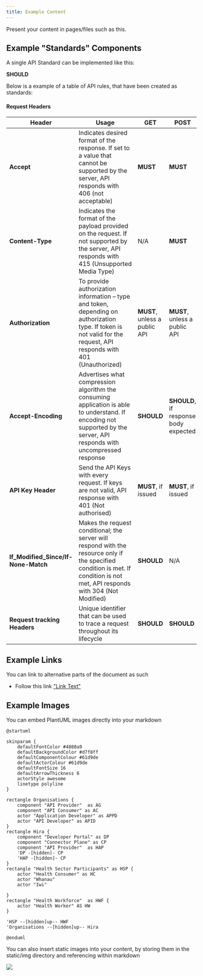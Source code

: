 ```yaml
---
title: Example Content
---
```


Present your content in pages/files such as this.

## Example "Standards" Components 

A single API Standard can be implemented like this:

<ApiStandard id="HNZAS_SHOULD_Example_Standard" type="SHOULD" toolTip="Example standards SHOULD be well written.">**SHOULD**</ApiStandard>


Below is a example of a table of API rules, that have been created as standards:

#### Request Headers

| **Header**                          | **Usage**                                                                                                                                                                      | **GET**                       | **POST**                              | **PUT**                               | **DELETE**                    |
| ----------------------------------- | ------------------------------------------------------------------------------------------------------------------------------------------------------------------------------ | ----------------------------- | ------------------------------------- | ------------------------------------- | ----------------------------- |
| **Accept**                          | Indicates desired format of the response. If set to a value that cannot be supported by the server, API responds with 406 (not acceptable)                                     | <ApiStandard id="HNZAS_MUST_USE_ACCEPT_HEADER_FOR_GET_REQUEST" type="MUST" toolTip="The response format required from a GET request MUST be indicated by the consumer using the Accept header.">**MUST**</ApiStandard>                      | <ApiStandard id="HNZAS_MUST_USE_ACCEPT_HEADER_FOR_POST_REQUEST" type="MUST" toolTip="POST requests MUST use the Accept header.">**MUST**</ApiStandard>                               | <ApiStandard id="HNZAS_MUST_USE_ACCEPT_HEADER_FOR_PUT_REQUEST" type="MUST" toolTip="PUT requests MUST use the Accept header.">**MUST**</ApiStandard>                               | N/A                           |
| **Content-Type**                    | Indicates the format of the payload provided on the request. If not supported by the server, API responds with 415 (Unsupported Media Type)                                    | N/A                           | <ApiStandard id="HNZAS_MUST_USE_CONTENT_TYPE_HEADER_FOR_POST_REQUEST" type="MUST" toolTip="POST requests MUST use the Content-type header.">**MUST**</ApiStandard>                               | <ApiStandard id="HNZAS_MUST_USE_CONTENT_TYPE_HEADER_FOR_PUT_REQUEST" type="MUST" toolTip="PUT requests MUST use the Content-type header.">**MUST**</ApiStandard>                              | N/A                           |
| **Authorization**                   | To provide authorization information – type and token, depending on authorization type. If token is not valid for the request, API responds with 401 (Unauthorized)            | <ApiStandard id="HNZAS_MUST_USE_AUTHORIZATION_HEADER_FOR_GET_REQUEST" type="MUST" toolTip="GET requests MUST use the Authorization header, unless a public API.">**MUST**, unless a public API</ApiStandard> | <ApiStandard id="HNZAS_MUST_USE_AUTHORIZATION_HEADER_FOR_POST_REQUEST" type="MUST" toolTip="POST requests MUST use the Authorization header, unless a public API.">**MUST**, unless a public API</ApiStandard>        | <ApiStandard id="HNZAS_MUST_USE_AUTHORIZATION_HEADER_FOR_PUT_REQUEST" type="MUST" toolTip="PUT requests MUST use the Authorization header, unless a public API.">**MUST**, unless a public API</ApiStandard>        | <ApiStandard id="HNZAS_MUST_USE_AUTHORIZATION_HEADER_FOR_DELETE_REQUEST" type="MUST" toolTip="DELETE requests MUST use the Authorization header, unless a public API.">**MUST**, unless a public API</ApiStandard> |
| **Accept-Encoding**                 | Advertises what compression algorithm the consuming application is able to understand. If encoding not supported by the server, API responds with uncompressed response        | <ApiStandard id="HNZAS_SHOULD_USE_ACCEPT_ENCODING_HEADER_FOR_GET_REQUEST" type="SHOULD" toolTip="GET requests SHOULD use the Accept-Encoding header.">**SHOULD**</ApiStandard>                   | <ApiStandard id="HNZAS_SHOULD_USE_ACCEPT_ENCODING_HEADER_FOR_POST_REQUEST" type="SHOULD" toolTip="POST requests SHOULD use the Accept-Encoding header.">**SHOULD**, if response body expected</ApiStandard> |<ApiStandard id="HNZAS_SHOULD_USE_ACCEPT_ENCODING_HEADER_FOR_PUT_REQUEST" type="SHOULD" toolTip="PUT requests SHOULD use the Accept-Encoding header.">**SHOULD**, if response body expected</ApiStandard> | N/A                           |
| **API Key Header**                  | Send the API Keys with every request. If keys are not valid, API response with 401 (Not authorised)                                                                            | <ApiStandard id="HNZAS_MUST_USE_API_KEY_HEADER_FOR_GET_REQUEST" type="MUST" toolTip="GET requests MUST use the API Key header, if issued.">**MUST**, if issued</ApiStandard>           | <ApiStandard id="HNZAS_MUST_USE_API_KEY_HEADER_FOR_POST_REQUEST" type="MUST" toolTip="POST requests MUST use the API Key header, if issued.">**MUST**, if issued</ApiStandard>                   | <ApiStandard id="HNZAS_MUST_USE_API_KEY_HEADER_FOR_PUT_REQUEST" type="MUST" toolTip="PUT requests MUST use the API Key header, if issued.">**MUST**, if issued</ApiStandard>                | <ApiStandard id="HNZAS_MUST_USE_API_KEY_HEADER_FOR_DELETE_REQUEST" type="MUST" toolTip="DELETE requests MUST use the API Key header, if issued.">**MUST**, if issued</ApiStandard>           |
| **If_Modified_Since/If-None-Match** | Makes the request conditional; the server will respond with the resource only if the specified condition is met. If condition is not met, API responds with 304 (Not Modified) | <ApiStandard id="HNZAS_SHOULD_USE_CONDITIONAL_HEADERS_FOR_GET_REQUEST" type="SHOULD" toolTip="GET requests SHOULD use the If_Modified_Since/If-None-Match header.">**SHOULD**</ApiStandard>                    | N/A                                   | N/A                                   | N/A                           |
| **Request tracking Headers**        | Unique identifier that can be used to trace a request throughout its lifecycle                                                                                                 | <ApiStandard id="HNZAS_SHOULD_USE_REQUEST_TRACKING_HEADER_FOR_GET_REQUEST" type="SHOULD" toolTip="GET requests SHOULD use a request tracking header to trace a request throughout its lifecycle.">**SHOULD**</ApiStandard>                    | <ApiStandard id="HNZAS_SHOULD_USE_REQUEST_TRACKING_HEADER_FOR_POST_REQUEST" type="SHOULD" toolTip="POST requests SHOULD use a request tracking header to trace a request throughout its lifecycle.">**SHOULD**</ApiStandard>                            | <ApiStandard id="HNZAS_SHOULD_USE_REQUEST_TRACKING_HEADER_FOR_PUT_REQUEST" type="SHOULD" toolTip="PUT requests SHOULD use a request tracking header to trace a request throughout its lifecycle.">**SHOULD**</ApiStandard>                            | <ApiStandard id="HNZAS_SHOULD_USE_REQUEST_TRACKING_HEADER_FOR_DELETE_REQUEST" type="SHOULD" toolTip="DELETE requests SHOULD use a request tracking header to trace a request throughout its lifecycle.">**SHOULD**</ApiStandard>      

## Example Links

You can link to alternative parts of the document as such 

- Follow this link ["Link Text"](/example-content/ExampleContent)

## Example Images

You can embed PlantUML images directly into your markdown

```plantuml
@startuml

skinparam {
    defaultFontColor #4080a9
    defaultBackgroundColor #d7f8ff
    defaultComponentColour #61d9de
    defaultActorColour #61d9de
    defaultFontSize 16
    defaultArrowThickness 6
    actorStyle awesome
    linetype polyline
}

rectangle Organisations {
    component "API Provider"  as AG
    component "API Consumer" as AC
    actor "Application Developer" as APPD
    actor "API Developer" as APID
}
rectangle Hira {
    component "Developer Portal" as DP
    component "Connector Plane" as CP
    component "API Provider"  as HAP
    'DP -[hidden]- CP
    'HAP -[hidden]- CP
}
rectangle "Health Sector Participants" as HSP {
    actor "Health Consumer" as HC
    actor "Whanau"
    actor "Iwi"

}
rectangle "Health Workforce"  as HWF {
    actor "Health Worker" AS HW
}

'HSP --[hidden]up-- HWF
'Organisations --[hidden]up-- Hira

@enduml
```

You can also insert static images into your content, by storing them in the static/img directory and referencing within markdown

<img src="/img/content/image1.jpg" />

<DetailedDescription text="Example Description"/>